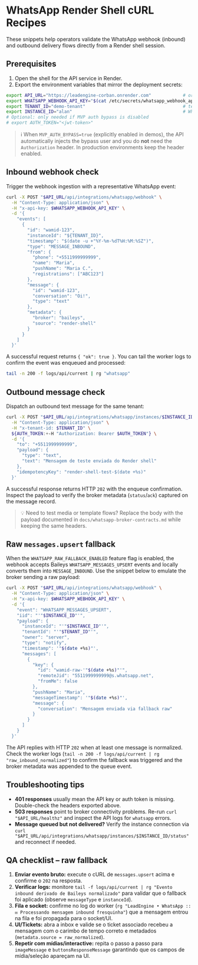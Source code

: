 # WhatsApp Render Shell cURL Recipes

These snippets help operators validate the WhatsApp webhook (inbound) and outbound delivery flows directly from a Render shell session.

## Prerequisites

1. Open the shell for the API service in Render.
2. Export the environment variables that mirror the deployment secrets:

```bash
export API_URL="https://leadengine-corban.onrender.com"            # or the environment specific host
export WHATSAPP_WEBHOOK_API_KEY="$(cat /etc/secrets/whatsapp_webhook_api_key)"  # adjust path if secrets differ
export TENANT_ID="demo-tenant"                                     # tenant served by the MVP bypass
export INSTANCE_ID="alan"                                          # WhatsApp instance bound to the tenant
# Optional: only needed if MVP auth bypass is disabled
# export AUTH_TOKEN="<jwt-token>"
```

> ℹ️ When `MVP_AUTH_BYPASS=true` (explicitly enabled in demos), the API automatically injects the bypass user and you do **not** need the `Authorization` header. In production environments keep the header enabled.

## Inbound webhook check

Trigger the webhook ingestion with a representative WhatsApp event:

```bash
curl -X POST "$API_URL/api/integrations/whatsapp/webhook" \
  -H "Content-Type: application/json" \
  -H "x-api-key: $WHATSAPP_WEBHOOK_API_KEY" \
  -d '{
    "events": [
      {
        "id": "wamid-123",
        "instanceId": "${TENANT_ID}",
        "timestamp": "$(date -u +"%Y-%m-%dT%H:%M:%SZ")",
        "type": "MESSAGE_INBOUND",
        "from": {
          "phone": "+5511999999999",
          "name": "Maria",
          "pushName": "Maria C.",
          "registrations": ["ABC123"]
        },
        "message": {
          "id": "wamid-123",
          "conversation": "Oi!",
          "type": "text"
        },
        "metadata": {
          "broker": "baileys",
          "source": "render-shell"
        }
      }
    ]
  }'
```

A successful request returns `{ "ok": true }`. You can tail the worker logs to confirm the event was enqueued and processed:

```bash
tail -n 200 -f logs/api/current | rg "whatsapp"
```

## Outbound message check

Dispatch an outbound text message for the same tenant:

```bash
curl -X POST "$API_URL/api/integrations/whatsapp/instances/$INSTANCE_ID/messages" \
  -H "Content-Type: application/json" \
  -H "x-tenant-id: $TENANT_ID" \
  ${AUTH_TOKEN:+-H "Authorization: Bearer $AUTH_TOKEN"} \
  -d '{
    "to": "+5511999999999",
    "payload": {
      "type": "text",
      "text": "Mensagem de teste enviada do Render shell"
    },
    "idempotencyKey": "render-shell-test-$(date +%s)"
  }'
```

A successful response returns HTTP `202` with the enqueue confirmation. Inspect the payload to verify the broker metadata (`status`/`ack`) captured on the message record.

> 💡 Need to test media or template flows? Replace the body with the payload documented in `docs/whatsapp-broker-contracts.md` while keeping the same headers.

## Raw `messages.upsert` fallback

When the `WHATSAPP_RAW_FALLBACK_ENABLED` feature flag is enabled, the webhook accepts Baileys `WHATSAPP_MESSAGES_UPSERT` events and locally converts them into `MESSAGE_INBOUND`. Use the snippet below to emulate the broker sending a raw payload:

```bash
curl -X POST "$API_URL/api/integrations/whatsapp/webhook" \
  -H "Content-Type: application/json" \
  -H "x-api-key: $WHATSAPP_WEBHOOK_API_KEY" \
  -d '{
    "event": "WHATSAPP_MESSAGES_UPSERT",
    "iid": "'"$INSTANCE_ID"'",
    "payload": {
      "instanceId": "'"$INSTANCE_ID"'",
      "tenantId": "'"$TENANT_ID"'",
      "owner": "server",
      "type": "notify",
      "timestamp": '"$(date +%s)"',
      "messages": [
        {
          "key": {
            "id": "wamid-raw-'"$(date +%s)"'",
            "remoteJid": "5511999999999@s.whatsapp.net",
            "fromMe": false
          },
          "pushName": "Maria",
          "messageTimestamp": '"$(date +%s)"',
          "message": {
            "conversation": "Mensagem enviada via fallback raw"
          }
        }
      ]
    }
  }'
```

The API replies with HTTP `202` when at least one message is normalized. Check the worker logs (`tail -n 200 -f logs/api/current | rg "raw_inbound_normalized"`) to confirm the fallback was triggered and the broker metadata was appended to the queue event.

## Troubleshooting tips

- **401 responses** usually mean the API key or auth token is missing. Double-check the headers exported above.
- **503 responses** point to broker connectivity problems. Re-run `curl "$API_URL/healthz"` and inspect the API logs for `whatsapp` errors.
- **Message queued but not delivered?** Verify the instance connection via `curl "$API_URL/api/integrations/whatsapp/instances/$INSTANCE_ID/status"` and reconnect if needed.

## QA checklist – raw fallback

1. **Enviar evento bruto:** execute o cURL de `messages.upsert` acima e confirme o `202` na resposta.
2. **Verificar logs:** monitore `tail -f logs/api/current | rg "Evento inbound derivado de Baileys normalizado"` para validar que o fallback foi aplicado (observe `messageType` e `instanceId`).
3. **Fila e socket:** confirme no log do worker (`rg "LeadEngine • WhatsApp :: ✉️ Processando mensagem inbound fresquinha"`) que a mensagem entrou na fila e foi propagada para o socket/UI.
4. **UI/Tickets:** abra a inbox e valide se o ticket associado recebeu a mensagem com o carimbo de tempo correto e metadados (`metadata.source = raw_normalized`).
5. **Repetir com mídias/interactive:** repita o passo a passo para `imageMessage` e `buttonsResponseMessage` garantindo que os campos de mídia/seleção apareçam na UI.
